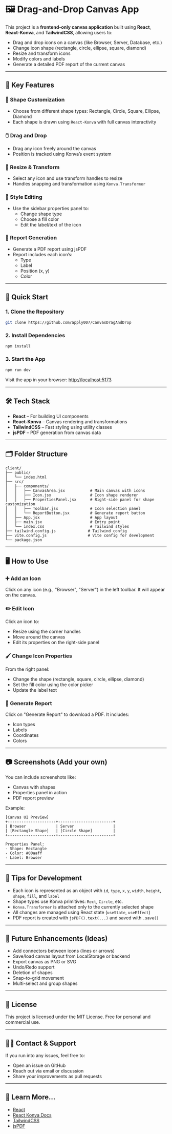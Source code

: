 # 🖼️ Drag-and-Drop Canvas App

This project is a **frontend-only canvas application** built using **React**, **React-Konva**, and **TailwindCSS**, allowing users to:

- Drag and drop icons on a canvas (like Browser, Server, Database, etc.)
- Change icon shape (rectangle, circle, ellipse, square, diamond)
- Resize and transform icons
- Modify colors and labels
- Generate a detailed PDF report of the current canvas

---

## 🌟 Key Features

### 🎨 Shape Customization
- Choose from different shape types: Rectangle, Circle, Square, Ellipse, Diamond
- Each shape is drawn using `React-Konva` with full canvas interactivity

### 🖱️ Drag and Drop
- Drag any icon freely around the canvas
- Position is tracked using Konva’s event system

### 📐 Resize & Transform
- Select any icon and use transform handles to resize
- Handles snapping and transformation using `Konva.Transformer`

### 🎨 Style Editing
- Use the sidebar properties panel to:
  - Change shape type
  - Choose a fill color
  - Edit the label/text of the icon

### 📄 Report Generation
- Generate a PDF report using jsPDF
- Report includes each icon’s:
  - Type
  - Label
  - Position (x, y)
  - Color

---

## 🚀 Quick Start

### 1. Clone the Repository

```bash
git clone https://github.com/apply007/CanvasDragAndDrop

```

### 2. Install Dependencies

```bash
npm install
```

### 3. Start the App

```bash
npm run dev
```

Visit the app in your browser: [http://localhost:5173](http://localhost:5173)

---

## 🛠️ Tech Stack

- **React** – For building UI components
- **React-Konva** – Canvas rendering and transformations
- **TailwindCSS** – Fast styling using utility classes
- **jsPDF** – PDF generation from canvas data

---

## 🗂️ Folder Structure

```
client/
├── public/
│   └── index.html
├── src/
│   ├── components/
│   │   ├── CanvasArea.jsx           # Main canvas with icons
│   │   ├── Icon.jsx                 # Icon shape renderer
│   │   ├── PropertiesPanel.jsx      # Right-side panel for shape customization
│   │   ├── Toolbar.jsx              # Icon selection panel
│   │   └── ReportButton.jsx         # Generate report button
│   ├── App.jsx                      # App layout
│   ├── main.jsx                     # Entry point
│   └── index.css                    # Tailwind styles
├── tailwind.config.js              # Tailwind config
├── vite.config.js                  # Vite config for development
└── package.json
```

---

## 🖥️ How to Use

### ➕ Add an Icon
Click on any icon (e.g., "Browser", "Server") in the left toolbar. It will appear on the canvas.

### ✏️ Edit Icon
Click an icon to:
- Resize using the corner handles
- Move around the canvas
- Edit its properties on the right-side panel

### 🖌️ Change Icon Properties
From the right panel:
- Change the shape (rectangle, square, circle, ellipse, diamond)
- Set the fill color using the color picker
- Update the label text

### 🧾 Generate Report
Click on "Generate Report" to download a PDF. It includes:
- Icon types
- Labels
- Coordinates
- Colors

---

## 📷 Screenshots (Add your own)

You can include screenshots like:

- Canvas with shapes
- Properties panel in action
- PDF report preview

Example:

```
[Canvas UI Preview]
+---------------------+------------------------+
| Browser             | Server                 |
| [Rectangle Shape]   | [Circle Shape]         |
+---------------------+------------------------+

Properties Panel:
- Shape: Rectangle
- Color: #00aaff
- Label: Browser
```

---

## 📌 Tips for Development

- Each icon is represented as an object with `id`, `type`, `x`, `y`, `width`, `height`, `shape`, `fill`, and `label`
- Shape types use Konva primitives: `Rect`, `Circle`, etc.
- `Konva.Transformer` is attached only to the currently selected shape
- All changes are managed using React state (`useState`, `useEffect`)
- PDF report is created with `jsPDF().text(...)` and saved with `.save()`

---

## 🚧 Future Enhancements (Ideas)

- Add connectors between icons (lines or arrows)
- Save/load canvas layout from LocalStorage or backend
- Export canvas as PNG or SVG
- Undo/Redo support
- Deletion of shapes
- Snap-to-grid movement
- Multi-select and group shapes

---

## 📄 License

This project is licensed under the MIT License. Free for personal and commercial use.

---

## 🙋‍♂️ Contact & Support

If you run into any issues, feel free to:
- Open an issue on GitHub
- Reach out via email or discussion
- Share your improvements as pull requests

---

## 🧠 Learn More...

- [React](https://reactjs.org/)
- [React Konva Docs](https://konvajs.org/docs/react/)
- [TailwindCSS](https://tailwindcss.com/)
- [jsPDF](https://github.com/parallax/jsPDF)
 
